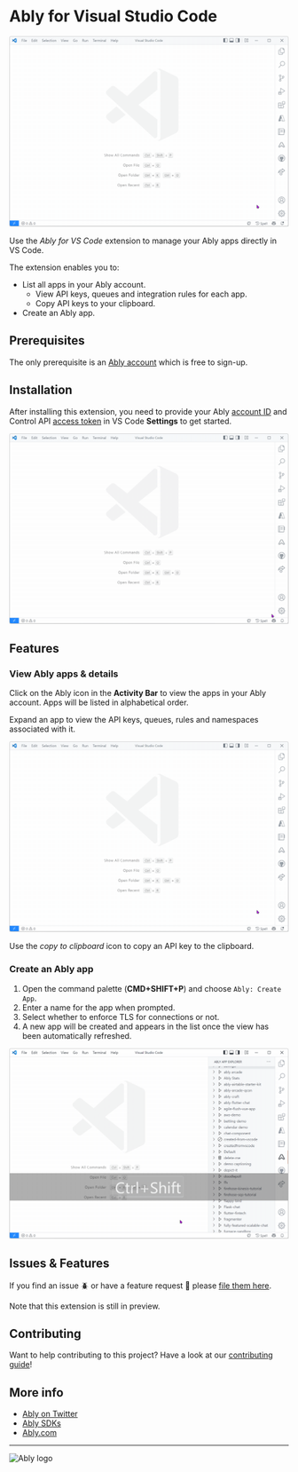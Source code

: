 # Ably for Visual Studio Code

![The Ably Apps Explorer](media/images/vscode-ably-applist.gif)

Use the *Ably for VS Code* extension to manage your Ably apps directly in VS Code.

The extension enables you to:

* List all apps in your Ably account.
  * View API keys, queues and integration rules for each app.
  * Copy API keys to your clipboard.
* Create an Ably app.

## Prerequisites

The only prerequisite is an [Ably account](https://ably.com/sign-up) which is free to sign-up.

## Installation

After installing this extension, you need to provide your Ably [account ID](https://ably.com/documentation/control-api#ids) and Control API [access token](https://ably.com/documentation/control-api#authentication) in VS Code **Settings** to get started.

![Image of Ably settings](media/images/vscode-ably-settings.gif)

## Features

### View Ably apps & details

Click on the Ably icon in the **Activity Bar** to view the apps in your Ably account. Apps will be listed in alphabetical order.

Expand an app to view the API keys, queues, rules and namespaces associated with it.

![Image of an Ably app expanded](media/images/vscode-ably-applist.gif)

Use the *copy to clipboard* icon to copy an API key to the clipboard.

### Create an Ably app

1. Open the command palette (**CMD+SHIFT+P**) and choose `Ably: Create App`.
2. Enter a name for the app when prompted.
3. Select whether to enforce TLS for connections or not.
4. A new app will be created and appears in the list once the view has been automatically refreshed.

![Creation of an Ably App](media/images/vscode-ably-appcreate.gif)

## Issues & Features

If you find an issue 🪲 or have a feature request 🚀 please [file them here](https://github.com/ably-labs/vscode-ably/issues/new/choose).

Note that this extension is still in preview.

## Contributing

Want to help contributing to this project? Have a look at our [contributing guide](CONTRIBUTING.md)!

## More info

- [Ably on Twitter](https://twitter.com/ablyrealtime)
- [Ably SDKs](https://github.com/ably/)
- [Ably.com](https://ably.com)

---
![Ably logo](https://static.ably.dev/badge-black.png?ably-vscode)
